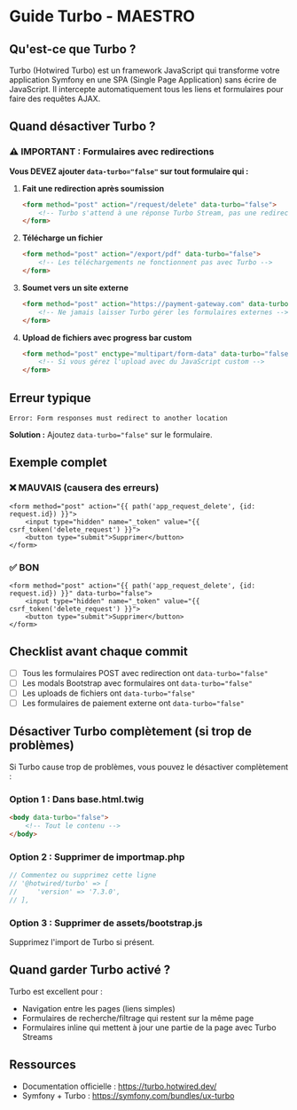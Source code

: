 # Guide Turbo - MAESTRO

## Qu'est-ce que Turbo ?

Turbo (Hotwired Turbo) est un framework JavaScript qui transforme votre application Symfony en une SPA (Single Page Application) sans écrire de JavaScript. Il intercepte automatiquement tous les liens et formulaires pour faire des requêtes AJAX.

## Quand désactiver Turbo ?

### ⚠️ IMPORTANT : Formulaires avec redirections

**Vous DEVEZ ajouter `data-turbo="false"` sur tout formulaire qui :**

1. **Fait une redirection après soumission**
   ```html
   <form method="post" action="/request/delete" data-turbo="false">
       <!-- Turbo s'attend à une réponse Turbo Stream, pas une redirection -->
   </form>
   ```

2. **Télécharge un fichier**
   ```html
   <form method="post" action="/export/pdf" data-turbo="false">
       <!-- Les téléchargements ne fonctionnent pas avec Turbo -->
   </form>
   ```

3. **Soumet vers un site externe**
   ```html
   <form method="post" action="https://payment-gateway.com" data-turbo="false">
       <!-- Ne jamais laisser Turbo gérer les formulaires externes -->
   </form>
   ```

4. **Upload de fichiers avec progress bar custom**
   ```html
   <form method="post" enctype="multipart/form-data" data-turbo="false">
       <!-- Si vous gérez l'upload avec du JavaScript custom -->
   </form>
   ```

## Erreur typique

```
Error: Form responses must redirect to another location
```

**Solution :** Ajoutez `data-turbo="false"` sur le formulaire.

## Exemple complet

### ❌ MAUVAIS (causera des erreurs)
```twig
<form method="post" action="{{ path('app_request_delete', {id: request.id}) }}">
    <input type="hidden" name="_token" value="{{ csrf_token('delete_request') }}">
    <button type="submit">Supprimer</button>
</form>
```

### ✅ BON
```twig
<form method="post" action="{{ path('app_request_delete', {id: request.id}) }}" data-turbo="false">
    <input type="hidden" name="_token" value="{{ csrf_token('delete_request') }}">
    <button type="submit">Supprimer</button>
</form>
```

## Checklist avant chaque commit

- [ ] Tous les formulaires POST avec redirection ont `data-turbo="false"`
- [ ] Les modals Bootstrap avec formulaires ont `data-turbo="false"`
- [ ] Les uploads de fichiers ont `data-turbo="false"`
- [ ] Les formulaires de paiement externe ont `data-turbo="false"`

## Désactiver Turbo complètement (si trop de problèmes)

Si Turbo cause trop de problèmes, vous pouvez le désactiver complètement :

### Option 1 : Dans base.html.twig
```html
<body data-turbo="false">
    <!-- Tout le contenu -->
</body>
```

### Option 2 : Supprimer de importmap.php
```php
// Commentez ou supprimez cette ligne
// '@hotwired/turbo' => [
//     'version' => '7.3.0',
// ],
```

### Option 3 : Supprimer de assets/bootstrap.js
Supprimez l'import de Turbo si présent.

## Quand garder Turbo activé ?

Turbo est excellent pour :
- Navigation entre les pages (liens simples)
- Formulaires de recherche/filtrage qui restent sur la même page
- Formulaires inline qui mettent à jour une partie de la page avec Turbo Streams

## Ressources

- Documentation officielle : https://turbo.hotwired.dev/
- Symfony + Turbo : https://symfony.com/bundles/ux-turbo
